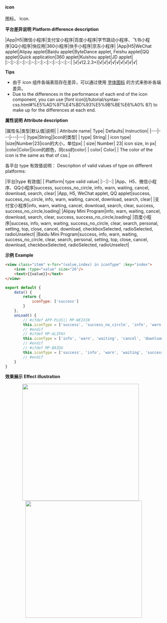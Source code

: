 #### icon

图标。
Icon.

**平台差异说明**
**Platform difference description**

|App|H5|微信小程序|支付宝小程序|百度小程序|字节跳动小程序、飞书小程序|QQ小程序|快应用|360小程序|快手小程序|京东小程序|
|App|H5|WeChat applet|Alipay applet|Baidu applet|ByteDance applet, Feishu applet|QQ applet|Quick application|360 applet|Kuishou applet|JD applet|
|:-:|:-:|:-:|:-:|:-:|:-:|:-:|:-:|:-:|:-:|:-:|
|√|√(2.2.3+)|√|√|√|√|√|√|√|√|√|

**Tips**

* 由于 icon 组件各端表现存在差异，可以通过使用 [字体图标](/tutorial/syntax-css.html#字体图标) 的方式来弥补各端差异。
* Due to the differences in the performance of each end of the icon component, you can use [font icon](/tutorial/syntax-css.html#%E5%AD%97%E4%BD%93%E5%9B%BE%E6%A0% 87) to make up for the differences at each end.

**属性说明**
**Attribute description**

|属性名|类型|默认值|说明|
| Attribute name| Type| Defaults| Instruction|
|---|---|---|---|
|type|String||icon的类型|
| type| String| | icon type|
|size|Number|23|icon的大小，单位px|
| size| Number| 23| icon size, in px|
|color|Color||icon的颜色，同css的color|
| color| Color| | The color of the icon is the same as that of css.|

各平台 type 有效值说明：
Description of valid values of type on different platforms:

|平台|type 有效值|
| Platform| type valid value|
|:-:|:-:|
|App、H5、微信小程序、QQ小程序|success, success_no_circle, info, warn, waiting, cancel, download, search, clear|
|App, H5, WeChat applet, QQ applet|success, success_no_circle, info, warn, waiting, cancel, download, search, clear|
|支付宝小程序|info, warn, waiting, cancel, download, search, clear, success, success_no_circle,loading|
|Alipay Mini Program|info, warn, waiting, cancel, download, search, clear, success, success_no_circle,loading|
|百度小程序|success, info, warn, waiting, success_no_circle, clear, search, personal, setting, top, close, cancel, download, checkboxSelected, radioSelected, radioUnselect|
|Baidu Mini Program|success, info, warn, waiting, success_no_circle, clear, search, personal, setting, top, close, cancel, download, checkboxSelected, radioSelected, radioUnselect|


**示例**
**Example**
```html
<view class="item" v-for="(value,index) in iconType" :key="index">
    <icon :type="value" size="26"/>
    <text>{{value}}</text>
</view>
```
```javascript
export default {
    data() {
        return {
            iconType: ['success']
        }
    },
    onLoad() {
        // #ifdef APP-PLUS|| MP-WEIXIN
        this.iconType = ['success', 'success_no_circle', 'info', 'warn', 'waiting', 'cancel', 'download', 'search','clear']
        // #endif
        // #ifdef MP-ALIPAY
        this.iconType = ['info', 'warn', 'waiting', 'cancel', 'download', 'search', 'clear', 'success', 'success_no_circle', 'loading']
        // #endif
        // #ifdef MP-BAIDU
        this.iconType = ['success', 'info', 'warn', 'waiting', 'success_no_circle', 'clear', 'search', 'personal', 'setting', 'top', 'close', 'cancel', 'download', 'checkboxSelected', 'radioSelected', 'radioUnselect']
        // #endif
    }
}

```

**效果展示**
**Effect illustration**

<div style="display:flex;align-items: flex-start;justify-content: center;flex-wrap: wrap;">
		<img src="https://bjetxgzv.cdn.bspapp.com/VKCEYUGU-uni-app-doc/d188f390-4f30-11eb-97b7-0dc4655d6e68.png" width="375" style="margin-right:20px;"/>
		<img src="https://bjetxgzv.cdn.bspapp.com/VKCEYUGU-uni-app-doc/d2562ea0-4f30-11eb-97b7-0dc4655d6e68.png" width="375"/>
</div>
